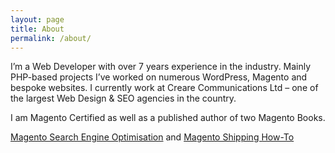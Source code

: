```yaml
---
layout: page
title: About
permalink: /about/
---
```


I’m a Web Developer with over 7 years experience in the industry. Mainly PHP-based projects I’ve worked on numerous WordPress, Magento and bespoke websites. I currently work at Creare Communications Ltd – one of the largest Web Design & SEO agencies in the country.

I am Magento Certified as well as a published author of two Magento Books.

[Magento Search Engine Optimisation](http://www.amazon.co.uk/Magento-Search-Engine-Optimization-Robert/dp/1783288574/ref=sr_1_7?ie=UTF8&qid=1458307252&sr=8-7&keywords=magento) and [Magento Shipping How-To](http://www.amazon.co.uk/Instant-Magento-Shipping-How--Robert/dp/1782165401/ref=sr_1_1?ie=UTF8&qid=1458307272&sr=8-1&keywords=magento+shipping)